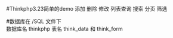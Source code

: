 ﻿#Thinkphp3.23简单的demo 
	添加 删除 修改 列表查询 
	搜索 分页 筛选

#数据库在 /SQL 文件下  
	数据库名 thinkphp
    表名 think_data 和 think_form